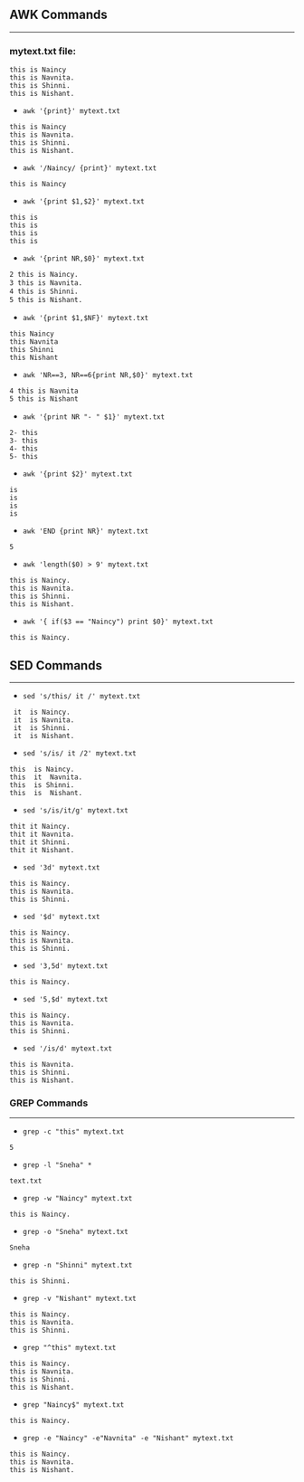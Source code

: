 ## AWK Commands
---
  ### mytext.txt file:

```this is Sneha
this is Naincy
this is Navnita.
this is Shinni.
this is Nishant.
```
 
* `awk '{print}' mytext.txt`

```this is Sneha
this is Naincy
this is Navnita.
this is Shinni.
this is Nishant.
```


* `awk '/Naincy/ {print}' mytext.txt`
 
```this is Naincy```




* `awk '{print $1,$2}' mytext.txt`
```this is
this is
this is
this is
this is
```



* `awk '{print NR,$0}' mytext.txt`
```1 this is Sneha.
2 this is Naincy.
3 this is Navnita.
4 this is Shinni.
5 this is Nishant.
```


* `awk '{print $1,$NF}' mytext.txt`
```this Sneha
this Naincy
this Navnita
this Shinni
this Nishant
```



* `awk 'NR==3, NR==6{print NR,$0}' mytext.txt`
```3 this is Navnita
4 this is Navnita
5 this is Nishant
```



* `awk '{print NR "- " $1}' mytext.txt`
```1- this
2- this
3- this
4- this
5- this
```



* `awk '{print $2}' mytext.txt`
```is
is
is
is
is
```



* `awk 'END {print NR}' mytext.txt`

```5```



* `awk 'length($0) > 9' mytext.txt`
```this is Sneha.
this is Naincy.
this is Navnita.
this is Shinni.
this is Nishant.
```



* `awk '{ if($3 == "Naincy") print $0}' mytext.txt`

```this is Naincy.```



## SED Commands
---
* `sed 's/this/ it /' mytext.txt`
``` it  is Sneha.
 it  is Naincy.
 it  is Navnita.
 it  is Shinni.
 it  is Nishant.
```



* `sed 's/is/ it /2' mytext.txt`
```this  is  Sneha
this  is Naincy.
this  it  Navnita.
this  is Shinni.
this  is  Nishant.
```



* `sed 's/is/it/g' mytext.txt`
```thit it Sneha.
thit it Naincy.
thit it Navnita.
thit it Shinni.
thit it Nishant.
```



* `sed '3d' mytext.txt` 
```this is Sneha
this is Naincy.
this is Navnita.
this is Shinni.
```



* `sed '$d' mytext.txt`
```this is Sneha.
this is Naincy.
this is Navnita.
this is Shinni.
```



* `sed '3,5d' mytext.txt`
```this is Sneha
this is Naincy.
```



* `sed '5,$d' mytext.txt`
```this is Sneha.
this is Naincy.
this is Navnita.
this is Shinni.
```



* `sed '/is/d' mytext.txt`
```this is Naincy.
this is Navnita.
this is Shinni.
this is Nishant.
```


### GREP Commands
---
* `grep -c "this" mytext.txt`

```5 ```



* `grep -l "Sneha" *` 
```
text.txt
```



* `grep -w "Naincy" mytext.txt`

```this is Naincy.
this is Naincy.
```



* `grep -o "Sneha" mytext.txt`

```Sneha
Sneha
```



* `grep -n "Shinni" mytext.txt`
```4:this is Shinni.
this is Shinni.
```



* `grep -v "Nishant" mytext.txt`
```this is Sneha.
this is Naincy.
this is Navnita.
this is Shinni.
```


* `grep "^this" mytext.txt`
```this is Sneha.
this is Naincy.
this is Navnita.
this is Shinni.
this is Nishant.
```



* `grep "Naincy$" mytext.txt`

```this is Naincy.
this is Naincy.
```



* `grep -e "Naincy" -e"Navnita" -e "Nishant" mytext.txt`
```this is Sneha.
this is Naincy.
this is Navnita.
this is Nishant.
```
   
   
